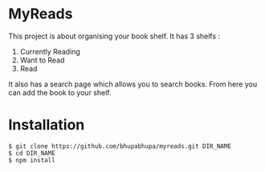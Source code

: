 # MyReads

This project is about organising your book shelf.
It has 3 shelfs :
1. Currently Reading
2. Want to Read
3. Read

It also has a search page which allows you to search books.
From here you can add the book to your shelf.

# Installation
```
$ git clone https://github.com/bhupabhupa/myreads.git DIR_NAME
$ cd DIR_NAME
$ npm install
```